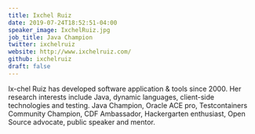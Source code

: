 ```yaml
---
title: Ixchel Ruiz
date: 2019-07-24T18:52:51-04:00
speaker_image: IxchelRuiz.jpg
job_title: Java Champion
twitter: ixchelruiz
website: http://www.ixchelruiz.com/
github: ixchelruiz
draft: false
---
```


Ix-chel Ruiz has developed software application & tools since 2000. Her research interests include Java, dynamic languages, client-side technologies and testing. Java Champion, Oracle ACE pro, Testcontainers Community Champion, CDF Ambassador, Hackergarten enthusiast, Open Source advocate, public speaker and mentor.
